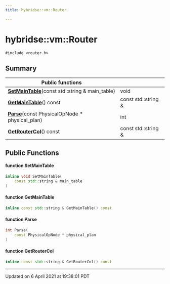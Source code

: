 ```yaml
---
title: hybridse::vm::Router

---
```

# hybridse::vm::Router



`#include <router.h>`

## Summary


|  Public functions|            |
| -------------- | -------------- |
|**[SetMainTable](/hybridse/usage/api/c++/Classes/classhybridse_1_1vm_1_1_router.md#function-setmaintable)**(const std::string & main_table)| void  |
|**[GetMainTable](/hybridse/usage/api/c++/Classes/classhybridse_1_1vm_1_1_router.md#function-getmaintable)**() const| const std::string &  |
|**[Parse](/hybridse/usage/api/c++/Classes/classhybridse_1_1vm_1_1_router.md#function-parse)**(const PhysicalOpNode * physical_plan)| int  |
|**[GetRouterCol](/hybridse/usage/api/c++/Classes/classhybridse_1_1vm_1_1_router.md#function-getroutercol)**() const| const std::string &  |

## Public Functions

#### function SetMainTable

```cpp
inline void SetMainTable(
    const std::string & main_table
)
```


#### function GetMainTable

```cpp
inline const std::string & GetMainTable() const
```


#### function Parse

```cpp
int Parse(
    const PhysicalOpNode * physical_plan
)
```


#### function GetRouterCol

```cpp
inline const std::string & GetRouterCol() const
```


-------------------------------

Updated on  6 April 2021 at 19:38:01 PDT